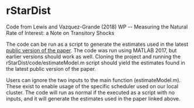 # rStarDist
Code from Lewis and Vazquez-Grande (2018) WP -- Measuring the Natural Rate of Interest: a Note on Transitory Shocks

The code can be run as a script to generate the estimates used in the latest [public version of the paper](https://www.federalreserve.gov/econres/feds/files/2017059r1pap.pdf "August, 2018 Working Paper").  The code was run using MATLAB 2017, but earlier versions should work as well.  Cloning the project and running the rStarDist/code/estimateModel.m script should yield the estimates found in the latest public version of the paper. 

Users can ignore the two inputs to the main function (estimateModel.m).  These exist to enable usage of the specific scheduler used on our local cluster.  The code will run as normal if the executed as a script with no inputs, and it will generate the estimates used in the paper linked above.
